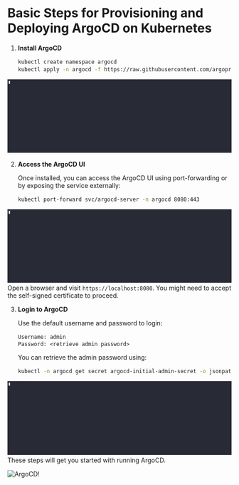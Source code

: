 # Basic Steps for Provisioning and Deploying ArgoCD on Kubernetes
1. **Install ArgoCD**

    ```bash
    kubectl create namespace argocd
    kubectl apply -n argocd -f https://raw.githubusercontent.com/argoproj/argo-cd/stable/manifests/install.yaml
    ```
![ArgoCD!](/doc/images/629226.gif "ArgoCD")


2. **Access the ArgoCD UI**

   Once installed, you can access the ArgoCD UI using port-forwarding or by exposing the service externally:

    ```bash
    kubectl port-forward svc/argocd-server -n argocd 8080:443
    ```
![ArgoCD!](/doc/images/629227.gif "ArgoCD")
   Open a browser and visit `https://localhost:8080`. You might need to accept the self-signed certificate to proceed.

3. **Login to ArgoCD**

   Use the default username and password to login:

    ```
    Username: admin
    Password: <retrieve admin password>
    ```

   You can retrieve the admin password using:

    ```bash
    kubectl -n argocd get secret argocd-initial-admin-secret -o jsonpath="{.data.password}" | base64 -d && echo
    ```

![ArgoCD!](/doc/images/629228.gif "ArgoCD")
These steps will get you started with running ArgoCD.


![ArgoCD!](/doc/images/intro.gif "ArgoCD")
